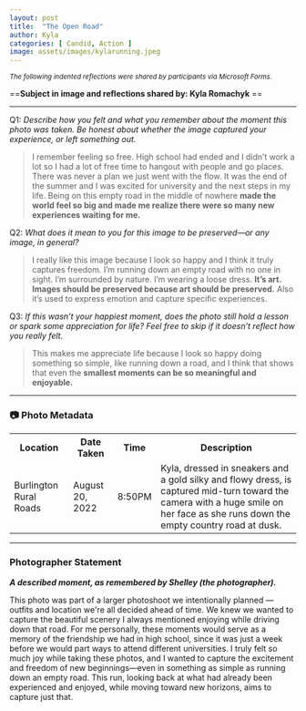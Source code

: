 ```yaml
---
layout: post
title:  "The Open Road"
author: Kyla
categories: [ Candid, Action ]
image: assets/images/kylarunning.jpeg
---
```

<small><em>The following indented reflections were shared by participants via Microsoft Forms.</em></small>

==**Subject in image and reflections shared by: Kyla Romachyk** ==

***

Q1: *Describe how you felt and what you remember about the moment this photo was taken. Be honest about whether the image captured your experience, or left something out.*

<!--more--> 
> I remember feeling so free. High school had ended and I didn’t work a lot so I had a lot of free time to hangout with people and go places. There was never a plan we just went with the flow. It was the end of the summer and I was excited for university and the next steps in my life. Being on this empty road in the middle of nowhere **made the world feel so big and made me realize there were so many new experiences waiting for me.**

Q2: *What does it mean to you for this image to be preserved—or any image, in general?*

> I really like this image because I look so happy and I think it truly captures freedom. I’m running down an empty road with no one in sight. I’m surrounded by nature. I’m wearing a loose dress. **It’s art. Images should be preserved because art should be preserved.** Also it’s used to express emotion and capture specific experiences.

Q3: *If this wasn’t your happiest moment, does the photo still hold a lesson or spark some appreciation for life? Feel free to skip if it doesn’t reflect how you really felt.*

> This makes me appreciate life because I look so happy doing something so simple, like running down a road, and I think that shows that even the **smallest moments can be so meaningful and enjoyable.**

***

### 📷 Photo Metadata

<table>
    <tr>
        <th>Location</th>
        <th>Date Taken</th>
        <th>Time</th>
        <th>Description</th>
    </tr>
    <tr>
        <td>Burlington Rural Roads</td>
        <td>August 20, 2022</td>
        <td>8:50PM</td>
        <td>Kyla, dressed in sneakers and a gold silky and flowy dress, is captured mid-turn toward the camera with a huge smile on her face as she runs down the empty country road at dusk. </td>
    </tr>
</table>

***

### Photographer Statement
***A described moment, as remembered by Shelley (the photographer).***

This photo was part of a larger photoshoot we intentionally planned — outfits and location we're all decided ahead of time. We knew we wanted to capture the beautiful scenery I always mentioned enjoying while driving down that road. For me personally, these moments would serve as a memory of the friendship we had in high school, since it was just a week before we would part ways to attend different universities. I truly felt so much joy while taking these photos, and I wanted to capture the excitement and freedom of new beginnings—even in something as simple as running down an empty road. This run, looking back at what had already been experienced and enjoyed, while moving toward new horizons, aims to capture just that.


